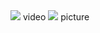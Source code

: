<img width="{40%}" src="https://github.com/kim04st/Creative_Engineering/assets/127822697/1f85e216-c962-4da8-bfca-806ecd459df2">
video

<img width="{40%}" src="https://github.com/kim04st/Creative_Engineering/assets/127822697/c07b5f18-fb35-4a34-8dee-f58bc4fb8365">
picture

<img width="{40}" scr ="https://github.com/kim04st/Creative_Engineering/assets/127822697/be2f4de0-f564-4feb-8a2c-dee43400682c">
